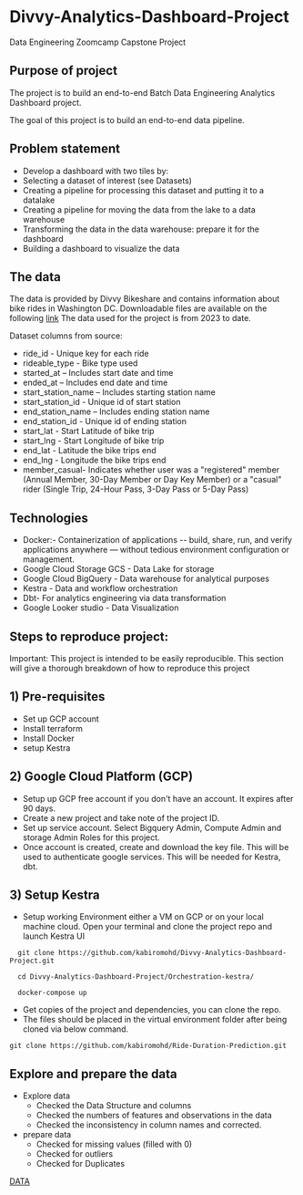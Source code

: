 # Divvy-Analytics-Dashboard-Project
Data Engineering Zoomcamp Capstone Project

## Purpose of project

The project is to build an end-to-end Batch Data Engineering Analytics Dashboard project. 

The goal of this project is to build an end-to-end data pipeline.

## Problem statement

- Develop a dashboard with two tiles by:
- Selecting a dataset of interest (see Datasets)
- Creating a pipeline for processing this dataset and putting it to a datalake
- Creating a pipeline for moving the data from the lake to a data warehouse
- Transforming the data in the data warehouse: prepare it for the dashboard
- Building a dashboard to visualize the data

## The data
The data is provided by Divvy Bikeshare and contains information about bike rides in Washington DC. Downloadable files are available on the following [link](https://divvy-tripdata.s3.amazonaws.com/index.html) The data used for the project is from 2023 to date.

Dataset columns from source:

- ride_id - Unique key for each ride
- rideable_type - Bike type used
- started_at – Includes start date and time
- ended_at – Includes end date and time
- start_station_name – Includes starting station name
- start_station_id - Unique id of start station
- end_station_name – Includes ending station name
- end_station_id - Unique id of ending station
- start_lat - Start Latitude of bike trip
- start_lng - Start Longitude of bike trip
- end_lat - Latitude the bike trips end
- end_lng - Longitude the bike trips end
- member_casual- Indicates whether user was a "registered" member (Annual Member, 30-Day Member or Day Key Member) or a "casual" rider (Single Trip, 24-Hour Pass, 3-Day Pass or 5-Day Pass)

## Technologies

- Docker:- Containerization of applications -- build, share, run, and verify applications anywhere — without tedious environment configuration or management.
- Google Cloud Storage GCS - Data Lake for storage
- Google Cloud BigQuery - Data warehouse for analytical purposes
- Kestra - Data and workflow orchestration
- Dbt- For analytics engineering via data transformation
- Google Looker studio - Data Visualization


## Steps to reproduce project:

Important: This project is intended to be easily reproducible. This section will give a thorough breakdown of how to reproduce this project

## 1) Pre-requisites
- Set up GCP account
- Install terraform
- Install Docker
- setup Kestra
  
## 2) Google Cloud Platform (GCP)
- Setup up GCP free account if you don't have an account. It expires after 90 days.
- Create a new project and take note of the project ID.
- Set up service account. Select Bigquery Admin, Compute Admin and storage Admin Roles for this project.
- Once account is created, create and download the key file. This will be used to authenticate google services. This will be needed for Kestra, dbt.

## 3) Setup Kestra

- Setup working Environment either a VM on GCP or on your local machine cloud. Open your terminal and clone the project repo and launch Kestra UI
  
```
  git clone https://github.com/kabiromohd/Divvy-Analytics-Dashboard-Project.git

  cd Divvy-Analytics-Dashboard-Project/Orchestration-kestra/

  docker-compose up

```

- Get copies of the project and dependencies, you can clone the repo.
- The files should be placed in the virtual environment folder after being cloned via below command.

```
git clone https://github.com/kabiromohd/Ride-Duration-Prediction.git
```

## Explore and prepare the data
- Explore data
  - Checked the Data Structure and columns
  - Checked the numbers of features and observations in the data
  - Checked the inconsistency in column names and corrected.
- prepare data
  - Checked for missing values (filled with 0)
  - Checked for outliers
  - Checked for Duplicates


[DATA](https://divvy-tripdata.s3.amazonaws.com/index.html)

